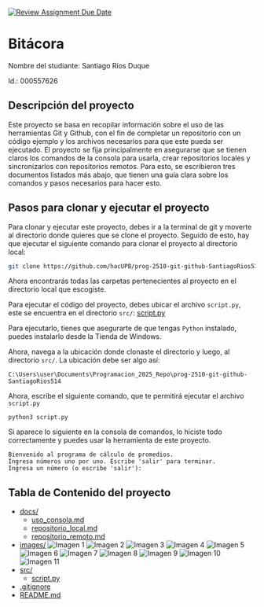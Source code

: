 [![Review Assignment Due Date](https://classroom.github.com/assets/deadline-readme-button-22041afd0340ce965d47ae6ef1cefeee28c7c493a6346c4f15d667ab976d596c.svg)](https://classroom.github.com/a/3WK28ho-)

# Bitácora

Nombre del studiante: Santiago Ríos Duque

Id.: 000557626

## Descripción del proyecto

Este proyecto se basa en recopilar información sobre el uso de las herramientas Git y Github, con el fin de completar un repositorio con un código ejemplo y los archivos necesarios para que este pueda ser ejecutado. El proyecto se fija principalmente en asegurarse que se tienen claros los comandos de la consola para usarla, crear repositorios locales y sincronizarlos con repositorios remotos. Para esto, se escribieron tres documentos listados más abajo, que tienen una guía clara sobre los comandos y pasos necesarios para hacer esto.

## Pasos para clonar y ejecutar el proyecto

Para clonar y ejecutar este proyecto, debes ir a la terminal de git y moverte al directorio donde quieres que se clone el proyecto. Seguido de esto, hay que ejecutar el siguiente comando para clonar el proyecto al directorio local:

```bash
git clone https://github.com/hacUPB/prog-2510-git-github-SantiagoRios514.git
```

Ahora encontrarás todas las carpetas pertenecientes al proyecto en el directorio local que escogiste. 

Para ejecutar el código del proyecto, debes ubicar el archivo `script.py`, este se encuentra en el directorio `src/`: [script.py](src/script.py)

Para ejecutarlo, tienes que asegurarte de que tengas `Python` instalado, puedes instalarlo desde la Tienda de Windows.

Ahora, navega a la ubicación donde clonaste el directorio y luego, al directorio `src/`. La ubicación debe ser algo así:

```
C:\Users\user\Documents\Programacion_2025_Repo\prog-2510-git-github-SantiagoRios514
```

Ahora, escribe el siguiente comando, que te permitirá ejecutar el archivo `script.py`

```
python3 script.py
```

Si aparece lo siguiente en la consola de comandos, lo hiciste todo correctamente y puedes usar la herramienta de este proyecto.

```
Bienvenido al programa de cálculo de promedios.
Ingresa números uno por uno. Escribe 'salir' para terminar.
Ingresa un número (o escribe 'salir'):
```

## Tabla de Contenido del proyecto

- [docs/](docs/)
  - [uso_consola.md](docs/uso_consola.md)
  - [repositorio_local.md](docs/repositorio_local.md)
  - [repositorio_remoto.md](docs/repositorio_remoto.md)
- [images/](images/)
![Imagen 1](images/1-msedge_ZTOGsiZLNz.png)
![Imagen 2](/images/2-mintty_KINGA9H8zC.png)
![Imagen 3](/images/3-Code_WnUpFNcqah.png)
![Imagen 4](/images/4-Code_667sqQyeVW.png)
![Imagen 5](/images/5-mintty_xY01q5XquH.png)
![Imagen 6](/images/6-Code_TqtbBX5NBj.png)
![Imagen 7](/images/7-mintty_r1BntYTkZC.png)
![Imagen 8](/images/8-mintty_UiEaBhOkTH.png)
![Imagen 9](/images/9-msedge_e09YTG2mn3.png)
![Imagen 10](/images/10-Code_x9GPbSSJjQ.png)
![Imagen 11](/images/11-mintty_MblSwrQ8ol.png)
- [src/](src/)
  - [script.py](src/script.py)
- [.gitignore](.gitignore)
- [README.md](README.md)
